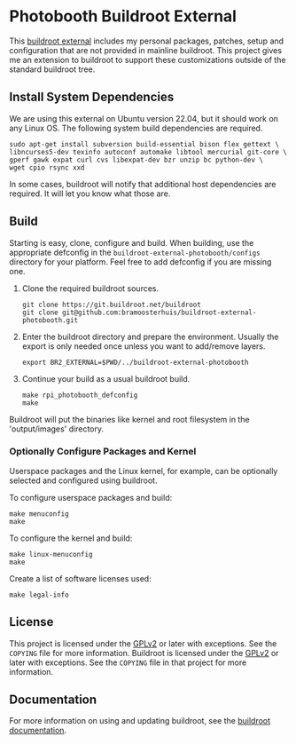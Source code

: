 # Photobooth Buildroot External

This [buildroot external][1] includes my personal packages, patches, setup 
and configuration that are not provided in mainline buildroot. This project 
gives me an extension to buildroot to support these customizations outside of the 
standard buildroot tree.

## Install System Dependencies

We are using this external on Ubuntu version 22.04, but it should
work on any Linux OS. The following system build dependencies are required.

    sudo apt-get install subversion build-essential bison flex gettext \
    libncurses5-dev texinfo autoconf automake libtool mercurial git-core \
    gperf gawk expat curl cvs libexpat-dev bzr unzip bc python-dev \
    wget cpio rsync xxd

In some cases, buildroot will notify that additional host dependencies are
required. It will let you know what those are.

## Build

Starting is easy, clone, configure and build. When building, use the appropriate
defconfig in the `buildroot-external-photobooth/configs` directory
for your platform. Feel free to add defconfig if you are missing one.

1. Clone the required buildroot sources.
   ``` shell
   git clone https://git.buildroot.net/buildroot
   git clone git@github.com:bramoosterhuis/buildroot-external-photobooth.git
   ```
2. Enter the buildroot directory and prepare the environment. Usually the export is
   only needed once unless you want to add/remove layers.
   ``` shell
   export BR2_EXTERNAL=$PWD/../buildroot-external-photobooth
   ```
3. Continue your build as a usual buildroot build.
   ``` shell
   make rpi_photobooth_defconfig
   make
   ```

Buildroot will put the binaries like kernel and root filesystem in the
'output/images' directory.

### Optionally Configure Packages and Kernel

Userspace packages and the Linux kernel, for example, can be optionally selected
and configured using buildroot.

To configure userspace packages and build:

    make menuconfig
    make


To configure the kernel and build:

    make linux-menuconfig
    make


Create a list of software licenses used:

    make legal-info

## License

This project is licensed under the [GPLv2][2] or later with exceptions.  See the
`COPYING` file for more information. Buildroot is licensed under the [GPLv2][2]
or later with exceptions. See the `COPYING` file in that project for more
information.

## Documentation

For more information on using and updating buildroot, see the [buildroot documentation][3].

[1]: https://buildroot.org/downloads/manual/manual.html#outside-br-custom
[2]: https://www.gnu.org/licenses/old-licenses/gpl-2.0.en.html
[3]: https://buildroot.org/docs.html
